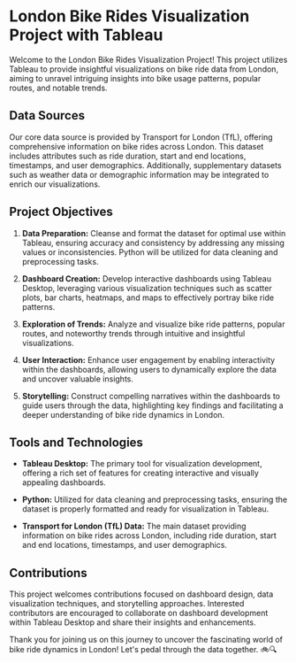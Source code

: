 # London Bike Rides Visualization Project with Tableau

Welcome to the London Bike Rides Visualization Project! This project utilizes Tableau to provide insightful visualizations on bike ride data from London, aiming to unravel intriguing insights into bike usage patterns, popular routes, and notable trends.

## Data Sources

Our core data source is provided by Transport for London (TfL), offering comprehensive information on bike rides across London. This dataset includes attributes such as ride duration, start and end locations, timestamps, and user demographics. Additionally, supplementary datasets such as weather data or demographic information may be integrated to enrich our visualizations.

## Project Objectives

1. **Data Preparation:** Cleanse and format the dataset for optimal use within Tableau, ensuring accuracy and consistency by addressing any missing values or inconsistencies. Python will be utilized for data cleaning and preprocessing tasks.

2. **Dashboard Creation:** Develop interactive dashboards using Tableau Desktop, leveraging various visualization techniques such as scatter plots, bar charts, heatmaps, and maps to effectively portray bike ride patterns.

3. **Exploration of Trends:** Analyze and visualize bike ride patterns, popular routes, and noteworthy trends through intuitive and insightful visualizations.

4. **User Interaction:** Enhance user engagement by enabling interactivity within the dashboards, allowing users to dynamically explore the data and uncover valuable insights.

5. **Storytelling:** Construct compelling narratives within the dashboards to guide users through the data, highlighting key findings and facilitating a deeper understanding of bike ride dynamics in London.

## Tools and Technologies

- **Tableau Desktop:** The primary tool for visualization development, offering a rich set of features for creating interactive and visually appealing dashboards.
  
- **Python:** Utilized for data cleaning and preprocessing tasks, ensuring the dataset is properly formatted and ready for visualization in Tableau.

- **Transport for London (TfL) Data:** The main dataset providing information on bike rides across London, including ride duration, start and end locations, timestamps, and user demographics.

## Contributions

This project welcomes contributions focused on dashboard design, data visualization techniques, and storytelling approaches. Interested contributors are encouraged to collaborate on dashboard development within Tableau Desktop and share their insights and enhancements.

Thank you for joining us on this journey to uncover the fascinating world of bike ride dynamics in London! Let's pedal through the data together. 🚲🔍
